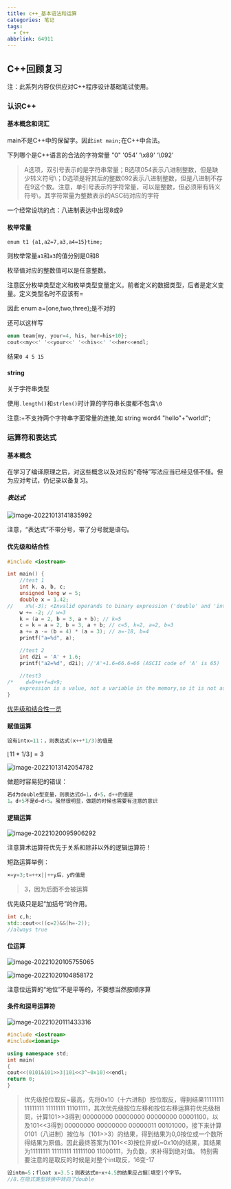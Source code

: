 ```yaml
---
title: c++_基本语法和运算
categories: 笔记
tags:
  - C++
abbrlink: 64911
---
```

## C++回顾复习

<div class="note note-info">注：此系列内容仅供应对C++程序设计基础笔试使用。</div>

### 认识C++

#### 基本概念和词汇

main不是C++中的保留字。因此`int main;`在C++中合法。

<div class="note note-secondary">下列哪个是C++语言的合法的字符常量
"0"
'054’
‘\x89'
‘\092’</div>

> A选项，双引号表示的是字符串常量；B选项054表示八进制整数，但是缺少转义符号\；D选项是将其后的整数092表示八进制整数，但是八进制不存在9这个数。注意，单引号表示的字符常量，可以是整数，但必须带有转义符号\，其字符常量为整数表示的ASC码对应的字符

一个经常设坑的点：八进制表达中出现8或9

#### 枚举常量

`enum t1 {a1,a2=7,a3,a4=15}time;`

则枚举常量`a1`和`a3`的值分别是0和8

枚举值对应的整数值可以是任意整数。

注意区分枚举类型定义和枚举类型变量定义。前者定义的数据类型，后者是定义变量。定义类型名时不应该有=

<div class="note note-warning">因此 enum a=[one,two,three);是不对的</div>

还可以这样写

```c++
enum team{my, your=4, his, her=his+10};
cout<<my<<' '<<your<<' '<<his<<' '<<her<<endl;
```

结果`0 4 5 15`

#### string

关于字符串类型

使用`.length()`和`strlen()`时计算的字符串长度都不包含`\0`

<div class="note note-warning">注意:+不支持两个字符串字面常量的连接,如 string word4 "hello"+"world!";</div>

### 运算符和表达式

#### 基本概念

在学习了编译原理之后，对这些概念以及对应的“奇特”写法应当已经见怪不怪。但为应对考试，仍记录以备复习。

##### 表达式

![image-20221013141835992](https://raw.githubusercontent.com/Lunaticsky-tql/blog_article_resources/main/c%2B%2B_%E5%9F%BA%E6%9C%AC%E8%AF%AD%E6%B3%95%E5%92%8C%E8%BF%90%E7%AE%97/20221027094522795684_122_image-20221013141835992.png)

注意，“表达式”不带分号，带了分号就是语句。

#### 优先级和结合性

```c++
#include <iostream>

int main() {
    //test 1
    int k, a, b, c;
    unsigned long w = 5;
    double x = 1.42;
//    x%(-3); <Invalid operands to binary expression ('double' and 'int')>
    w += -2; // w=3
    k = (a = 2, b = 3, a + b); // k=5
    c = k = a = 2, b = 3, a + b; // c=5, k=2, a=2, b=3
    a += a -= (b = 4) * (a = 3); // a=-18, b=4
    printf("a=%d", a);

    //test 2
    int d2i = 'A' + 1.6;
    printf("a2=%d", d2i); //'A'+1.6=66.6=66 (ASCII code of 'A' is 65)

    //test3
/*    d=9+e+f=d+9;
    expression is a value, not a variable in the memory,so it is not assignable */
}
```

[优先级和结合性一览](https://blog.csdn.net/zb_915574747/article/details/99704639)

#### 赋值运算

```c++
设有intx=11：，则表达式(x++*1/3)的值是
```

$\lfloor 11*1/3 \rfloor=3$

![image-20221013142054782](https://raw.githubusercontent.com/Lunaticsky-tql/blog_article_resources/main/c%2B%2B_%E5%9F%BA%E6%9C%AC%E8%AF%AD%E6%B3%95%E5%92%8C%E8%BF%90%E7%AE%97/20221027094525768953_130_image-20221013142054782.png)

做题时容易犯的错误：

````c++
若d为double型变量，则表达式d=1，d+5，d++的值是
1。d+5不是d=d+5。虽然很明显，做题的时候也需要有注意的意识
````

#### 逻辑运算

![image-20221020095906292](https://raw.githubusercontent.com/Lunaticsky-tql/blog_article_resources/main/c%2B%2B_%E5%9F%BA%E6%9C%AC%E8%AF%AD%E6%B3%95%E5%92%8C%E8%BF%90%E7%AE%97/20221027094527376104_753_image-20221020095906292.png)

注意算术运算符优先于关系和除非以外的逻辑运算符！

短路运算举例：

```c++
×=y=3;t=++x||++y后，y的值是
```

> 3，因为后面不会被运算

优先级只是起“加括号”的作用。

```c++
int c,h;
std::cout<<((c=2)&&(h=-2));
//always true
```

#### 位运算

![image-20221020105755065](https://raw.githubusercontent.com/Lunaticsky-tql/blog_article_resources/main/c%2B%2B_%E5%9F%BA%E6%9C%AC%E8%AF%AD%E6%B3%95%E5%92%8C%E8%BF%90%E7%AE%97/20221027094529486139_294_image-20221020105755065.png)

![image-20221020104858172](https://raw.githubusercontent.com/Lunaticsky-tql/blog_article_resources/main/c%2B%2B_%E5%9F%BA%E6%9C%AC%E8%AF%AD%E6%B3%95%E5%92%8C%E8%BF%90%E7%AE%97/20221027094532506509_144_image-20221020104858172.png)

注意位运算的“地位”不是平等的，不要想当然按顺序算

#### 条件和逗号运算符

![image-20221020111433316](https://raw.githubusercontent.com/Lunaticsky-tql/blog_article_resources/main/c%2B%2B_%E5%9F%BA%E6%9C%AC%E8%AF%AD%E6%B3%95%E5%92%8C%E8%BF%90%E7%AE%97/20221027094533764720_298_image-20221020111433316.png)

```c++
#include <iostream>
#include<iomanip>

using namespace std;
int main(
{
cout<<(0101&101>>3|101<<3^~0x10)<<endl;
return 0;
}

```
> 优先级按位取反~最高，先将0x10（十六进制）按位取反，得到结果11111111 11111111 11111111 11101111，其次优先级按位左移和按位右移运算符优先级相同，计算101>>3得到 00000000 00000000 00000000 00001100，以及101<<3得到 00000000 00000000 00000011 00101000，接下来计算0101（八进制）按位与（101>>3）的结果，得到结果为0,0按位或一个数所得结果为原值。因此最终答案为(101<<3)按位异或(~0x10)的结果，其结果为11111111 11111111 11111100 11000111，为负数，求补得到绝对值。 特别需要注意的是取反的时候是对整个int取反，16变-17

```c++
设intm=5；float x=3.5；则表达式m+x+4.5的结果应占据[填空]个字节。
//8.在隐式类型转换中转向了double
```

